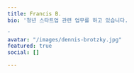 ```yaml
---
title: Francis B.
bio: '청년 스타트업 관련 업무를 하고 있습니다.

'
avatar: "/images/dennis-brotzky.jpg"
featured: true
social: []

---
```

